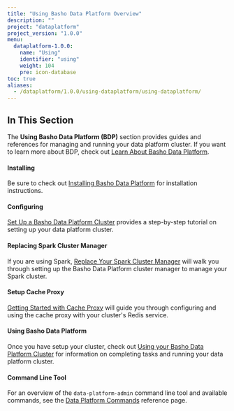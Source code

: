 ```yaml
---
title: "Using Basho Data Platform Overview"
description: ""
project: "dataplatform"
project_version: "1.0.0"
menu:
  dataplatform-1.0.0:
    name: "Using"
    identifier: "using"
    weight: 104
    pre: icon-database
toc: true
aliases:
  - /dataplatform/1.0.0/using-dataplatform/using-dataplatform/
---
```


[bdp install]: /dataplatform/1.0.0/installing/
[bdp config]: /dataplatform/1.0.0/using-dataplatform/configuration/setup-a-cluster/
[bdp cluster manager]: /dataplatform/1.0.0/using-dataplatform/configuration/replace-spark-cluster-manager/
[cache proxy config]: /dataplatform/1.0.0/using-dataplatform/configuration/getting-started-with-cache-proxy/
[using bdp]: /dataplatform/1.0.0/using-dataplatform/using-bdp/
[bdp cli]: /dataplatform/1.0.0/using-dataplatform/dataplatform-commands/
[learn bdp index]: /dataplatform/1.0.0/learn-about-dataplatform/service-manager-features/

## In This Section

The **Using Basho Data Platform (BDP)**  section provides guides and references for managing and running your data platform cluster. If you want to learn more about BDP, check out [Learn About Basho Data Platform][learn bdp index].

#### Installing

Be sure to check out [Installing Basho Data Platform][bdp install] for installation instructions.

#### Configuring

[Set Up a Basho Data Platform Cluster][bdp config] provides a step-by-step tutorial on setting up your data platform cluster.

#### Replacing Spark Cluster Manager

If you are using Spark, [Replace Your Spark Cluster Manager][bdp cluster manager] will walk you through setting up the Basho Data Platform  cluster manager to manage your Spark cluster.

#### Setup Cache Proxy

[Getting Started with Cache Proxy][cache proxy config] will guide you through configuring and using the cache proxy with your cluster's Redis service.

#### Using Basho Data Platform

Once you have setup your cluster, check out [Using your Basho Data Platform Cluster][using bdp] for information on completing tasks and running your data platform cluster.

#### Command Line Tool

For an overview of the `data-platform-admin` command line tool and available commands, see the  [Data Platform Commands][bdp cli] reference page.
